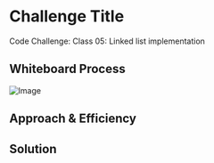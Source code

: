 # Challenge Title
Code Challenge: Class 05: Linked list implementation

## Whiteboard Process

![Image]() 

## Approach & Efficiency



## Solution

